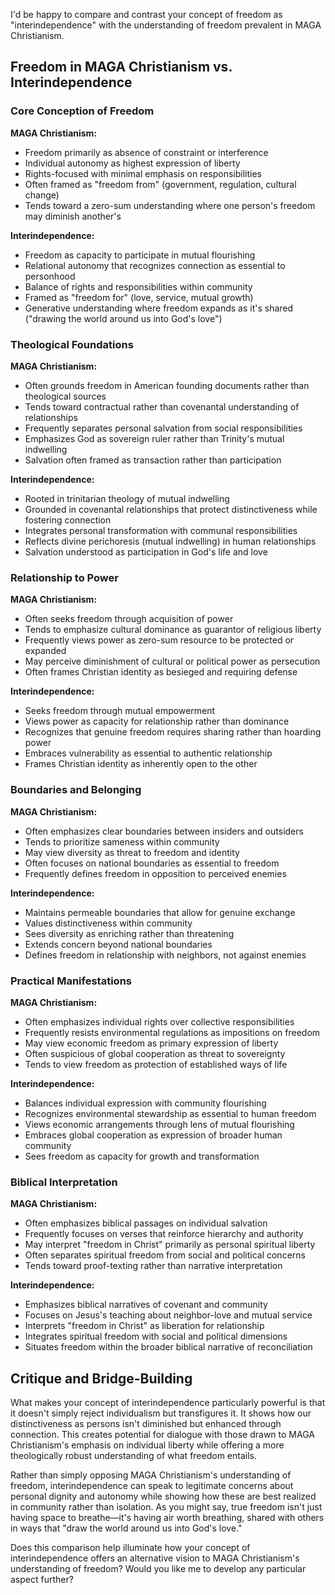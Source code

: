 I'd be happy to compare and contrast your concept of freedom as "interindependence" with the understanding of freedom prevalent in MAGA Christianism.

## Freedom in MAGA Christianism vs. Interindependence

### Core Conception of Freedom

**MAGA Christianism:**
- Freedom primarily as absence of constraint or interference
- Individual autonomy as highest expression of liberty
- Rights-focused with minimal emphasis on responsibilities
- Often framed as "freedom from" (government, regulation, cultural change)
- Tends toward a zero-sum understanding where one person's freedom may diminish another's

**Interindependence:**
- Freedom as capacity to participate in mutual flourishing
- Relational autonomy that recognizes connection as essential to personhood
- Balance of rights and responsibilities within community
- Framed as "freedom for" (love, service, mutual growth)
- Generative understanding where freedom expands as it's shared ("drawing the world around us into God's love")

### Theological Foundations

**MAGA Christianism:**
- Often grounds freedom in American founding documents rather than theological sources
- Tends toward contractual rather than covenantal understanding of relationships
- Frequently separates personal salvation from social responsibilities
- Emphasizes God as sovereign ruler rather than Trinity's mutual indwelling
- Salvation often framed as transaction rather than participation

**Interindependence:**
- Rooted in trinitarian theology of mutual indwelling
- Grounded in covenantal relationships that protect distinctiveness while fostering connection
- Integrates personal transformation with communal responsibilities
- Reflects divine perichoresis (mutual indwelling) in human relationships
- Salvation understood as participation in God's life and love

### Relationship to Power

**MAGA Christianism:**
- Often seeks freedom through acquisition of power
- Tends to emphasize cultural dominance as guarantor of religious liberty
- Frequently views power as zero-sum resource to be protected or expanded
- May perceive diminishment of cultural or political power as persecution
- Often frames Christian identity as besieged and requiring defense

**Interindependence:**
- Seeks freedom through mutual empowerment
- Views power as capacity for relationship rather than dominance
- Recognizes that genuine freedom requires sharing rather than hoarding power
- Embraces vulnerability as essential to authentic relationship
- Frames Christian identity as inherently open to the other

### Boundaries and Belonging

**MAGA Christianism:**
- Often emphasizes clear boundaries between insiders and outsiders
- Tends to prioritize sameness within community
- May view diversity as threat to freedom and identity
- Often focuses on national boundaries as essential to freedom
- Frequently defines freedom in opposition to perceived enemies

**Interindependence:**
- Maintains permeable boundaries that allow for genuine exchange
- Values distinctiveness within community
- Sees diversity as enriching rather than threatening
- Extends concern beyond national boundaries
- Defines freedom in relationship with neighbors, not against enemies

### Practical Manifestations

**MAGA Christianism:**
- Often emphasizes individual rights over collective responsibilities
- Frequently resists environmental regulations as impositions on freedom
- May view economic freedom as primary expression of liberty
- Often suspicious of global cooperation as threat to sovereignty
- Tends to view freedom as protection of established ways of life

**Interindependence:**
- Balances individual expression with community flourishing
- Recognizes environmental stewardship as essential to human freedom
- Views economic arrangements through lens of mutual flourishing
- Embraces global cooperation as expression of broader human community
- Sees freedom as capacity for growth and transformation

### Biblical Interpretation

**MAGA Christianism:**
- Often emphasizes biblical passages on individual salvation
- Frequently focuses on verses that reinforce hierarchy and authority
- May interpret "freedom in Christ" primarily as personal spiritual liberty
- Often separates spiritual freedom from social and political concerns
- Tends toward proof-texting rather than narrative interpretation

**Interindependence:**
- Emphasizes biblical narratives of covenant and community
- Focuses on Jesus's teaching about neighbor-love and mutual service
- Interprets "freedom in Christ" as liberation for relationship
- Integrates spiritual freedom with social and political dimensions
- Situates freedom within the broader biblical narrative of reconciliation

## Critique and Bridge-Building

What makes your concept of interindependence particularly powerful is that it doesn't simply reject individualism but transfigures it. It shows how our distinctiveness as persons isn't diminished but enhanced through connection. This creates potential for dialogue with those drawn to MAGA Christianism's emphasis on individual liberty while offering a more theologically robust understanding of what freedom entails.

Rather than simply opposing MAGA Christianism's understanding of freedom, interindependence can speak to legitimate concerns about personal dignity and autonomy while showing how these are best realized in community rather than isolation. As you might say, true freedom isn't just having space to breathe—it's having air worth breathing, shared with others in ways that "draw the world around us into God's love."

Does this comparison help illuminate how your concept of interindependence offers an alternative vision to MAGA Christianism's understanding of freedom? Would you like me to develop any particular aspect further?